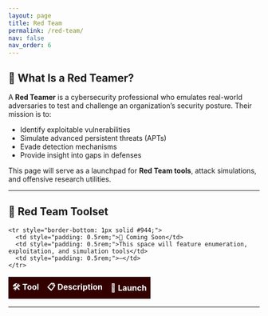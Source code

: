 ```yaml
---
layout: page
title: Red Team
permalink: /red-team/
nav: false
nav_order: 6
---
```


## 🧨 What Is a Red Teamer?

A **Red Teamer** is a cybersecurity professional who emulates real-world adversaries to test and challenge an organization’s security posture. Their mission is to:

- Identify exploitable vulnerabilities
- Simulate advanced persistent threats (APTs)
- Evade detection mechanisms
- Provide insight into gaps in defenses

This page will serve as a launchpad for **Red Team tools**, attack simulations, and offensive research utilities.

---

## 🔴 Red Team Toolset

<table style="width: 100%; border-collapse: collapse; margin-top: 1rem;">
  <thead>
    <tr style="background-color: #300; color: white;">
      <th style="padding: 0.5rem;">🛠️ Tool</th>
      <th style="padding: 0.5rem;">📋 Description</th>
      <th style="padding: 0.5rem;">🚀 Launch</th>
    </tr>
  </thead>
  <tbody>

    <tr style="border-bottom: 1px solid #944;">
      <td style="padding: 0.5rem;">🚧 Coming Soon</td>
      <td style="padding: 0.5rem;">This space will feature enumeration, exploitation, and simulation tools</td>
      <td style="padding: 0.5rem;">—</td>
    </tr>

  </tbody>
</table>

---

<!--
### 🧪 Want to Help Build Red Team Tools?

We’re actively working on adding more offensive tools. Have an idea for something that should live here?


👉 [Submit a feature request](mailto:you@example.com)
-->
